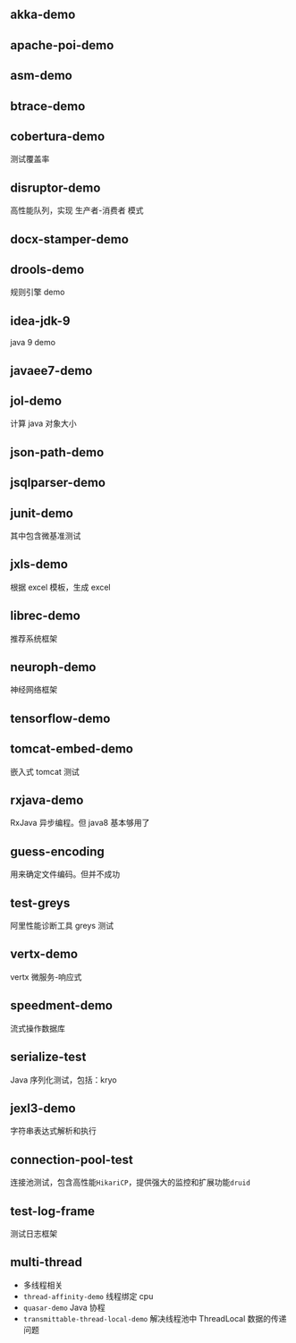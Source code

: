 ## akka-demo
## apache-poi-demo
## asm-demo
## btrace-demo
## cobertura-demo
测试覆盖率
## disruptor-demo
高性能队列，实现 生产者-消费者 模式
## docx-stamper-demo
## drools-demo
规则引擎 demo
## idea-jdk-9
java 9 demo
## javaee7-demo
## jol-demo
计算 java 对象大小
## json-path-demo
## jsqlparser-demo
## junit-demo
其中包含微基准测试
## jxls-demo
根据 excel 模板，生成 excel
## librec-demo
推荐系统框架
## neuroph-demo
神经网络框架
## tensorflow-demo
## tomcat-embed-demo
嵌入式 tomcat 测试
## rxjava-demo
RxJava 异步编程。但 java8 基本够用了
## guess-encoding
用来确定文件编码。但并不成功
## test-greys
阿里性能诊断工具 greys 测试
## vertx-demo
vertx 微服务-响应式
## speedment-demo
流式操作数据库
## serialize-test
Java 序列化测试，包括：kryo
## jexl3-demo
字符串表达式解析和执行
## connection-pool-test
连接池测试，包含高性能`HikariCP`，提供强大的监控和扩展功能`druid`
## test-log-frame
测试日志框架
## multi-thread
- 多线程相关
- `thread-affinity-demo` 线程绑定 cpu
- `quasar-demo` Java 协程
- `transmittable-thread-local-demo` 解决线程池中 ThreadLocal 数据的传递问题